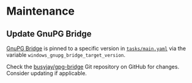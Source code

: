 # Maintenance

## Update GnuPG Bridge

[GnuPG Bridge][gpg-bridge] is pinned to a specific version in
[`tasks/main.yaml`](tasks/main.yaml) via the variable
`windows_gnupg_bridge_target_version`.

Check the [busyjay/gpg-bridge][gpg-bridge] Git repository on GitHub for changes.
Consider updating if applicable.

[gpg-bridge]: https://github.com/BusyJay/gpg-bridge
